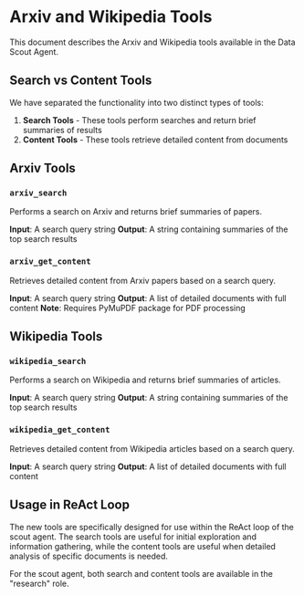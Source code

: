 # Arxiv and Wikipedia Tools

This document describes the Arxiv and Wikipedia tools available in the Data Scout Agent.

## Search vs Content Tools

We have separated the functionality into two distinct types of tools:

1. **Search Tools** - These tools perform searches and return brief summaries of results
2. **Content Tools** - These tools retrieve detailed content from documents

## Arxiv Tools

### `arxiv_search`
Performs a search on Arxiv and returns brief summaries of papers.

**Input**: A search query string
**Output**: A string containing summaries of the top search results

### `arxiv_get_content`
Retrieves detailed content from Arxiv papers based on a search query.

**Input**: A search query string
**Output**: A list of detailed documents with full content
**Note**: Requires PyMuPDF package for PDF processing

## Wikipedia Tools

### `wikipedia_search`
Performs a search on Wikipedia and returns brief summaries of articles.

**Input**: A search query string
**Output**: A string containing summaries of the top search results

### `wikipedia_get_content`
Retrieves detailed content from Wikipedia articles based on a search query.

**Input**: A search query string
**Output**: A list of detailed documents with full content

## Usage in ReAct Loop

The new tools are specifically designed for use within the ReAct loop of the scout agent. The search tools are useful for initial exploration and information gathering, while the content tools are useful when detailed analysis of specific documents is needed.

For the scout agent, both search and content tools are available in the "research" role.